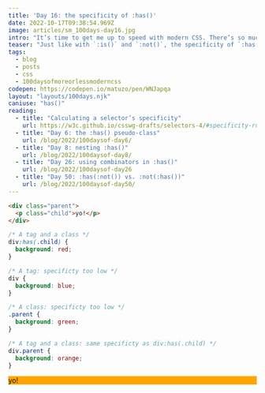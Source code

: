 ```yaml
---
title: 'Day 16: the specificity of :has()'
date: 2022-10-17T09:38:54.969Z
image: articles/sm_100days-day16.jpg
intro: "It’s time to get me up to speed with modern CSS. There’s so much new in CSS that I know too little about. To change that I’ve started [#100DaysOfMoreOrLessModernCSS](/blog/2022/100-days-of-more-or-less-modern-css/). Why more or less modern CSS? Because some topics will be about cutting-edge features, while other stuff has been around for quite a while already, but I just have little to no experience with it."
teaser: "Just like with `:is()` and `:not()`, the specificity of `:has()` is replaced by the specificity of the most specific selector in its selector list argument. Unlike `:nth-child()` or `:link`, `:has()` itself doesn't add to the specificity."
tags:
  - blog
  - posts
  - css
  - 100daysofmoreorlessmoderncss
codepen: https://codepen.io/matuzo/pen/WNJapqa
layout: "layouts/100days.njk"
caniuse: "has()"
reading:
  - title: "Calculating a selector’s specificity"
    url: https://w3c.github.io/csswg-drafts/selectors-4/#specificity-rules
  - title: "Day 6: the :has() pseudo-class"
    url: /blog/2022/100daysof-day6/
  - title: "Day 8: nesting :has()"
    url: /blog/2022/100daysof-day8/
  - title: "Day 26: using combinators in :has()"
    url: /blog/2022/100daysof-day26
  - title: "Day 50: :has(:not()) vs. :not(:has())"
    url: /blog/2022/100daysof-day50/
---
```

```html
<div class="parent">
  <p class="child">yo!</p>
</div>
```

```css
/* A tag and a class */
div:has(.child) {
  background: red;
}

/* A tag: specificty too low */
div {
  background: blue;
}

/* A class: specificty too low */
.parent {
  background: green;
}

/* A tag and a class: same specificty as div:has(.child) */
div.parent {
  background: orange;
}
```

<style>
.demo div:has(.child) {
  background: red;
}

/* Specificty too low */
.demo div {
  background: blue;
}

/* Specificty too low */
.demo .parent {
  background: green;
}

/* Same specificty as div:has(.child) */
.demo div.parent {
  background: orange;
}
</style>

<div class="demo">
<div class="parent">
  <p class="child">yo!</p>
</div>
</div>